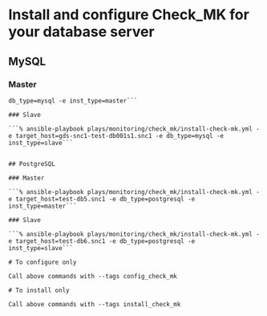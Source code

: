 # Install and configure Check_MK for your database server

## MySQL

### Master

```% ansible-playbook plays/monitoring/check_mk/install-check-mk.yml -e target_host=gds-snc1-test-db001m1.snc1 -e 
db_type=mysql -e inst_type=master```

### Slave

```% ansible-playbook plays/monitoring/check_mk/install-check-mk.yml -e target_host=gds-snc1-test-db001s1.snc1 -e db_type=mysql -e inst_type=slave```


## PostgreSQL

### Master

```% ansible-playbook plays/monitoring/check_mk/install-check-mk.yml -e target_host=test-db5.snc1 -e db_type=postgresql -e inst_type=master```

### Slave

```% ansible-playbook plays/monitoring/check_mk/install-check-mk.yml -e target_host=test-db6.snc1 -e db_type=postgresql -e inst_type=slave```

# To configure only

Call above commands with --tags config_check_mk

# To install only

Call above commands with --tags install_check_mk
